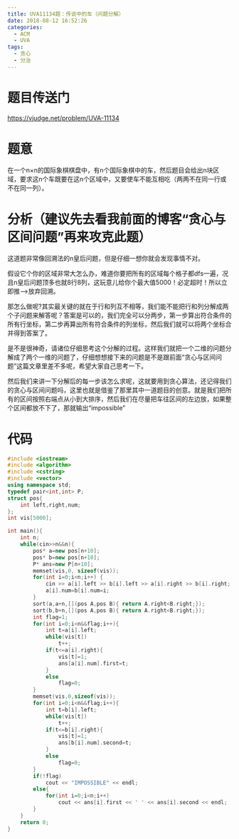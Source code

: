 ```yaml
---
title: UVA11134题：传说中的车（问题分解）
date: 2018-08-12 16:52:26
categories:
  - ACM
  - UVA
tags:
  - 贪心
  - 分治
---
```

# 题目传送门
https://vjudge.net/problem/UVA-11134
# 题意
在一个n×n的国际象棋棋盘中，有n个国际象棋中的车，然后题目会给出n块区域，要求这n个车既要在这n个区域中，又要使车不能互相吃（两两不在同一行或不在同一列）。
# 分析（建议先去看我前面的博客“贪心与区间问题”再来攻克此题）
这道题非常像回溯法的n皇后问题，但是仔细一想你就会发现事情不对。

假设它个你的区域非常大怎么办，难道你要把所有的区域每个格子都dfs一遍，况且n皇后问题顶多也就8行8列，这玩意儿给你个最大值5000！必定超时！所以立即推——>放弃回溯。

那怎么做呢?其实最关键的就在于行和列互不相等，我们能不能把行和列分解成两个子问题来解答呢？答案是可以的，我们完全可以分两步，第一步算出符合条件的所有行坐标，第二步再算出所有符合条件的列坐标，然后我们就可以将两个坐标合并得到答案了。

是不是很神奇，请诸位仔细思考这个分解的过程。这样我们就把一个二维的问题分解成了两个一维的问题了，仔细想想接下来的问题是不是跟前面“贪心与区间问题”这篇文章里差不多呢，希望大家自己思考一下。

然后我们来讲一下分解后的每一步该怎么求呢，这就要用到贪心算法，还记得我们的贪心与区间问题吗，这里也就是借鉴了那里其中一道题目的创意。就是我们把所有的区间按照右端点从小到大排序，然后我们在尽量把车往区间的左边放，如果整个区间都放不下了，那就输出“impossible”
# 代码
```cpp
#include <iostream>
#include <algorithm>
#include <cstring>
#include <vector>
using namespace std;
typedef pair<int,int> P;
struct pos{
    int left,right,num;
};
int vis[5000];

int main(){
    int n;
    while(cin>>n&&n){
        pos* a=new pos[n+10];
        pos* b=new pos[n+10];
        P* ans=new P[n+10];
        memset(vis,0, sizeof(vis));
        for(int i=0;i<n;i++) {
            cin >> a[i].left >> b[i].left >> a[i].right >> b[i].right;
            a[i].num=b[i].num=i;
        }
        sort(a,a+n,[](pos A,pos B){ return A.right<B.right;});
        sort(b,b+n,[](pos A,pos B){ return A.right<B.right;});
        int flag=1;
        for(int i=0;i<n&&flag;i++){
            int t=a[i].left;
            while(vis[t])
                t++;
            if(t<=a[i].right){
                vis[t]=1;
                ans[a[i].num].first=t;
            }
            else
                flag=0;
        }
        memset(vis,0,sizeof(vis));
        for(int i=0;i<n&&flag;i++){
            int t=b[i].left;
            while(vis[t])
                t++;
            if(t<=b[i].right){
                vis[t]=1;
                ans[b[i].num].second=t;
            }
            else
                flag=0;
        }
        if(!flag)
            cout << "IMPOSSIBLE" << endl;
        else{
            for(int i=0;i<n;i++)
                cout << ans[i].first << ' ' << ans[i].second << endl;
        }
    }
    return 0;
}


```